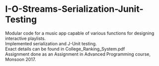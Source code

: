 # I-O-Streams-Serialization-Junit-Testing
Modular code for a music app capable of various functions for designing interactive playlists.  
Implemented serialization and J-Unit testing.  
Exact details can be found in College_Ranking_System.pdf  
Assignment done as an Assignment in Advanced Programming course, Monsoon 2017.


